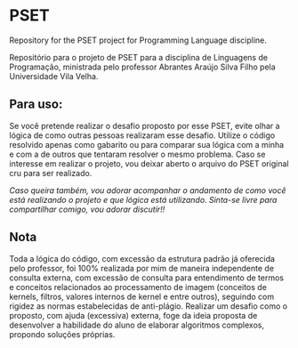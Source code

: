# PSET
Repository for the PSET project for Programming Language discipline.

Repositório para o projeto de PSET para a disciplina de Linguagens de Programação, ministrada pelo professor Abrantes Araújo Silva Filho pela Universidade Vila Velha.

## Para uso:
Se você pretende realizar o desafio proposto por esse PSET, evite olhar a lógica de como outras pessoas realizaram esse desafio. Utilize o código resolvido apenas como gabarito ou para comparar sua lógica com a minha e com a de outros que tentaram resolver o mesmo problema. Caso se interesse em realizar o projeto, vou deixar aberto o arquivo do PSET original cru para ser realizado.

*Caso queira também, vou adorar acompanhar o andamento de como você está realizando o projeto e que lógica está utilizando. Sinta-se livre para compartilhar comigo, vou adorar discutir!!*

## Nota
Toda a lógica do código, com excessão da estrutura padrão já oferecida pelo professor, foi 100% realizada por mim de maneira independente de consulta externa, com excessão de consulta para entendimento de termos e conceitos relacionados ao processamento de imagem (conceitos de kernels, filtros, valores internos de kernel e entre outros), seguindo com rigidez as normas estabelecidas de anti-plágio. Realizar um desafio como o proposto, com ajuda (excessiva) externa, foge da ideia proposta de desenvolver a habilidade do aluno de elaborar algoritmos complexos, propondo soluções próprias.
